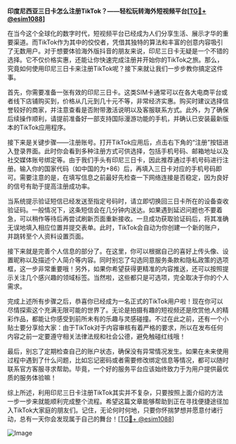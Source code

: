 **印度尼西亚三日卡怎么注册TikTok？——轻松玩转海外短视频平台[[TG💪+ @esim1088](https://t.me/s/esim1088)]**

在当今这个全球化的数字时代，短视频平台已经成为人们分享生活、展示才华的重要渠道。而TikTok作为其中的佼佼者，凭借其独特的算法和丰富的创意内容吸引了无数用户。对于想要体验海外版抖音的朋友来说，印尼三日卡无疑是一个不错的选择。它不仅价格实惠，还能让你快速完成注册并开始你的TikTok之旅。那么，究竟如何使用印尼三日卡来注册TikTok呢？接下来就让我们一步步教你搞定这件事。

首先，你需要准备一张有效的印尼三日卡。这类SIM卡通常可以在各大电商平台或者线下店铺购买到，价格从几元到几十元不等，非常经济实惠。购买时建议选择信誉较好的商家，并注意查看是否附带激活说明以及客服联系方式。此外，为了确保后续操作顺利，请提前准备好一部支持国际漫游功能的手机，并确认已安装最新版本的TikTok应用程序。

接下来是关键步骤——注册账号。打开TikTok应用后，点击右下角的“注册”按钮进入登录界面。此时你会看到多种注册方式可供选择，包括手机号码、邮箱地址以及社交媒体账号绑定等。由于我们手头有印尼三日卡，因此推荐通过手机号码进行注册。输入你的国家代码（如中国的为+86）后，再填入三日卡对应的手机号码即可。需要注意的是，在填写信息之前最好先检查一下网络连接是否稳定，因为良好的信号有助于提高注册成功率。

当系统提示验证短信已经发送至指定号码时，请立即切换回三日卡所在的设备查收验证码。一般情况下，这条短信会在几分钟内送达。如果遇到延迟问题也不要着急，可以稍作等待后再尝试刷新页面重新接收。一旦成功获取验证码后，将其准确无误地填入相应位置并提交表单。此时，TikTok会自动为你创建一个新的账户，并跳转至个人资料设置页面。

接下来就是完善个人信息的部分了。在这里，你可以根据自己的喜好上传头像、设置昵称以及描述个人简介等内容。同时别忘了勾选同意服务条款和隐私政策的选项框，这一步非常重要哦！另外，如果你希望获得更精准的内容推送，还可以按照提示关注几个感兴趣的领域标签。当然啦，这些都只是可选项，完全取决于你的个人需求。

完成上述所有步骤之后，恭喜你已经成为一名正式的TikTok用户啦！现在你可以尽情探索这个充满无限可能的世界了。无论是拍摄有趣的短视频还是欣赏他人的精彩作品，都能让你感受到前所未有的乐趣与灵感碰撞。不过在此之前，还有一个小贴士要分享给大家：由于TikTok对于内容审核有着严格的要求，所以在发布任何内容之前一定要遵守相关法律法规和社会公德，避免触碰红线哦！

最后，别忘了定期检查自己的账户状态，确保没有异常情况发生。如果在未来使用过程中遇到了什么问题，比如忘记密码或者需要修改绑定信息等情况，都可以随时联系官方客服寻求帮助。毕竟，一个好的服务平台应该始终致力于为用户提供最优质的服务体验嘛！

综上所述，利用印尼三日卡注册TikTok其实并不复杂，只要按照上面介绍的方法一步一步来就能顺利完成整个流程。希望这篇文章能够帮助到正在寻找便捷途径加入TikTok大家庭的朋友们。记住，无论何时何地，只要你怀揣梦想并愿意付诸行动，总有一天你会发现属于自己的舞台！[[TG💪+ @esim1088](https://t.me/s/esim1088)]

![Image](https://i.postimg.cc/4NQfJmqS/Snipaste-2025-05-13-00-14-12.png)